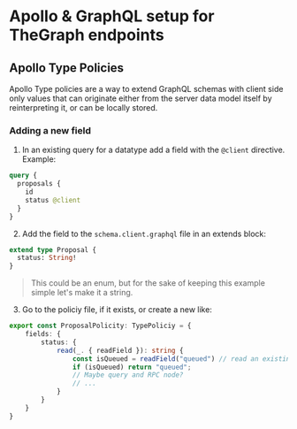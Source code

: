 # Apollo & GraphQL setup for TheGraph endpoints

## Apollo Type Policies

Apollo Type policies are a way to extend GraphQL schemas with client side only values that can originate either from the server data model itself by reinterpreting it, or can be locally stored.

### Adding a new field

1. In an existing query for a datatype add a field with the `@client` directive.
   Example:

```graphql
query {
  proposals {
    id
    status @client
  }
}
```

2. Add the field to the `schema.client.graphql` file in an extends block:

```graphql
extend type Proposal {
  status: String!
}
```

> This could be an enum, but for the sake of keeping this example simple let's make it a string.

3. Go to the policiy file, if it exists, or create a new like:

```typescript
export const ProposalPolicity: TypePoliciy = {
    fields: {
        status: {
            read(_. { readField }): string {
                const isQueued = readField("queued") // read an existing field
                if (isQueued) return "queued";
                // Maybe query and RPC node?
                // ...
            }
        }
    }
}
```
